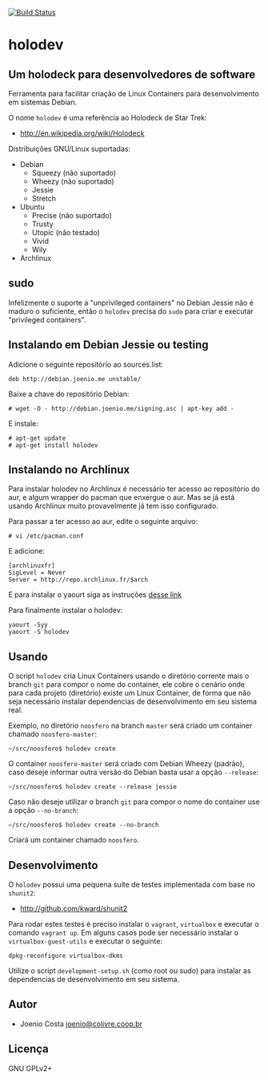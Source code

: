 [![Build Status](https://travis-ci.org/lappis-tools/holodev.svg?branch=master)](https://travis-ci.org/lappis-tools/holodev)

# holodev

## Um holodeck para desenvolvedores de software

Ferramenta para facilitar criação de Linux Containers para desenvolvimento
em sistemas Debian.

O nome `holodev` é uma referência ao Holodeck de Star Trek:

* http://en.wikipedia.org/wiki/Holodeck

Distribuições GNU/Linux suportadas:

* Debian
  * Squeezy (não suportado)
  * Wheezy (não suportado)
  * Jessie
  * Stretch
* Ubuntu
  * Precise (não suportado)
  * Trusty
  * Utopic (não testado)
  * Vivid
  * Wily
* Archlinux

## sudo

Infelizmente o suporte a "unprivileged containers" no Debian Jessie
não é maduro o suficiente, então o `holodev` precisa do `sudo` para
criar e executar "privileged containers".

## Instalando em Debian Jessie ou testing

Adicione o seguinte repositório ao sources.list:

    deb http://debian.joenio.me unstable/

Baixe a chave do repositório Debian:

    # wget -O - http://debian.joenio.me/signing.asc | apt-key add -

E instale:

    # apt-get update
    # apt-get install holodev

## Instalando no Archlinux

Para instalar holodev no Archlinux é necessário ter acesso ao repositório do aur, e algum wrapper do pacman que enxergue o aur. Mas se já está usando Archlinux muito provavelmente já tem isso configurado.

Para passar a ter acesso ao aur, edite o seguinte arquivo:

    # vi /etc/pacman.conf

E adicione:

    [archlinuxfr]
    SigLevel = Never
    Server = http://repo.archlinux.fr/$arch

E para instalar o yaourt siga as instruções [desse link](https://archlinux.fr/yaourt-en)

Para finalmente instalar o holodev:

    yaourt -Syy
    yaourt -S holodev

## Usando

O script `holodev` cria Linux Containers usando o diretório corrente mais o
branch `git` para compor o nome do container, ele cobre o cenário onde para
cada projeto (diretório) existe um Linux Container, de forma que não seja
necessário instalar dependencias de desenvolvimento em seu sistema real.

Exemplo, no diretório `noosfero` na branch `master` será criado um container
chamado `noosfero-master`:

    ~/src/noosfero$ holodev create

O container `noosfero-master` será criado com Debian Wheezy (padrão), caso
deseje informar outra versão do Debian basta usar a opção `--release`:

    ~/src/noosfero$ holodev create --release jessie

Caso não deseje utilizar o branch `git` para compor o nome do container use a
opção `--no-branch`:

    ~/src/noosfero$ holodev create --no-branch

Criará um container chamado `noosfero`.

## Desenvolvimento

O `holodev` possui uma pequena suíte de testes implementada com base no
`shunit2`:

* http://github.com/kward/shunit2

Para rodar estes testes é preciso instalar o `vagrant`, `virtualbox` e executar
o comando `vagrant up`. Em alguns casos pode ser necessário instalar o
`virtualbox-guest-utils` e executar o seguinte:

    dpkg-reconfigure virtualbox-dkms

Utilize o script `development-setup.sh` (como root ou sudo) para instalar
as dependencias de desenvolvimento em seu sistema.

## Autor

* Joenio Costa <joenio@colivre.coop.br>

## Licença

GNU GPLv2+
